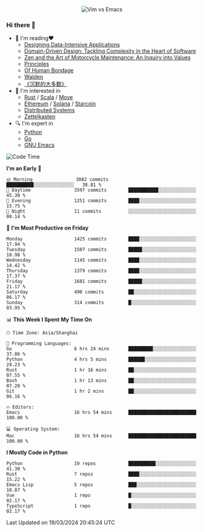 <p align="center">
    <img src="https://gist.githubusercontent.com/coldnight/e696baffb094e71c96cb302118878eae/raw/40ea5053a6f66cc65f90f437e4173497da225958/banner.gif" alt="Vim vs Emacs" />
</p>

### Hi there 👋

- 📖 I'm reading❤️
    + [Designing Data-Intensive Applications](https://www.oreilly.com/library/view/designing-data-intensive-applications/9781491903063/)
    + [Domain-Driven Design: Tackling Complexity in the Heart of Software](https://www.dddcommunity.org/book/evans_2003/)
    + [Zen and the Art of Motorcycle Maintenance: An Inquiry into Values](https://en.wikipedia.org/wiki/Zen_and_the_Art_of_Motorcycle_Maintenance)
    + [Principles](https://www.principles.com/)
    + [Of Human Bondage](https://en.wikipedia.org/wiki/Of_Human_Bondage)
    + [Walden](https://en.wikipedia.org/wiki/Walden)
    + [《沉默的大多数》](https://en.wikipedia.org/wiki/Silent_majority)
- 🌱 I'm interested in
    + [Rust](https://www.rust-lang.org/) / [Scala](https://www.scala-lang.org/) / [Move](https://github.com/move-language/move/)
    + [Ethereum](https://ethereum.org/en/) / [Solana](https://solana.com/) / [Starcoin](https://github.com/starcoinorg/starcoin)
	+ [Distributed Systems](https://www.linuxzen.com/notes/topics/20200320174417_%E5%88%86%E5%B8%83%E5%BC%8F/)
	+ [Zettelkasten](https://www.linuxzen.com/notes/notes/20220120080920-slip_box/)
- 🔍 I'm expert in
    + [Python](https://www.python.org/)
    + [Go](https://go.dev/)
    + [GNU Emacs](https://www.gnu.org/software/emacs/)

<!--START_SECTION:waka-->
![Code Time](http://img.shields.io/badge/Code%20Time-2%2C740%20hrs%2026%20mins-blue)

**I'm an Early 🐤** 

```text
🌞 Morning                3082 commits        ██████████░░░░░░░░░░░░░░░   38.81 % 
🌆 Daytime                3597 commits        ███████████░░░░░░░░░░░░░░   45.30 % 
🌃 Evening                1251 commits        ████░░░░░░░░░░░░░░░░░░░░░   15.75 % 
🌙 Night                  11 commits          ░░░░░░░░░░░░░░░░░░░░░░░░░   00.14 % 
```
📅 **I'm Most Productive on Friday** 

```text
Monday                   1425 commits        ████░░░░░░░░░░░░░░░░░░░░░   17.94 % 
Tuesday                  1507 commits        █████░░░░░░░░░░░░░░░░░░░░   18.98 % 
Wednesday                1145 commits        ████░░░░░░░░░░░░░░░░░░░░░   14.42 % 
Thursday                 1379 commits        ████░░░░░░░░░░░░░░░░░░░░░   17.37 % 
Friday                   1681 commits        █████░░░░░░░░░░░░░░░░░░░░   21.17 % 
Saturday                 490 commits         ██░░░░░░░░░░░░░░░░░░░░░░░   06.17 % 
Sunday                   314 commits         █░░░░░░░░░░░░░░░░░░░░░░░░   03.95 % 
```


📊 **This Week I Spent My Time On** 

```text
🕑︎ Time Zone: Asia/Shanghai

💬 Programming Languages: 
Go                       6 hrs 24 mins       █████████░░░░░░░░░░░░░░░░   37.86 % 
Python                   4 hrs 5 mins        ██████░░░░░░░░░░░░░░░░░░░   24.23 % 
Rust                     1 hr 16 mins        ██░░░░░░░░░░░░░░░░░░░░░░░   07.55 % 
Bash                     1 hr 13 mins        ██░░░░░░░░░░░░░░░░░░░░░░░   07.20 % 
Git                      1 hr 2 mins         ██░░░░░░░░░░░░░░░░░░░░░░░   06.16 % 

🔥 Editors: 
Emacs                    16 hrs 54 mins      █████████████████████████   100.00 % 

💻 Operating System: 
Mac                      16 hrs 54 mins      █████████████████████████   100.00 % 
```

**I Mostly Code in Python** 

```text
Python                   19 repos            ██████████░░░░░░░░░░░░░░░   41.30 % 
Rust                     7 repos             ████░░░░░░░░░░░░░░░░░░░░░   15.22 % 
Emacs Lisp               5 repos             ███░░░░░░░░░░░░░░░░░░░░░░   10.87 % 
Vue                      1 repo              █░░░░░░░░░░░░░░░░░░░░░░░░   02.17 % 
TypeScript               1 repo              █░░░░░░░░░░░░░░░░░░░░░░░░   02.17 % 
```




 Last Updated on 19/03/2024 20:45:24 UTC
<!--END_SECTION:waka-->
